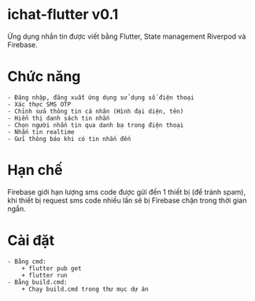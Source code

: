 # ichat-flutter v0.1
Ứng dụng nhắn tin được viết bằng Flutter, State management Riverpod và Firebase.
# Chức năng
	- Đăng nhập, đăng xuất ứng dụng sử dụng số điện thoại
	- Xác thực SMS OTP
	- Chỉnh sửa thông tin cá nhân (Hình đại diện, tên)
	- Hiển thị danh sách tin nhắn 
	- Chọn người nhắn tin qua danh bạ trong điện thoại
	- Nhắn tin realtime
	- Gửi thông báo khi có tin nhắn đến

# Hạn chế
Firebase giới hạn lượng sms code được gửi đến 1 thiết bị (để tránh spam), khi thiết bị request sms code nhiều lần sẽ bị Firebase chặn trong thời gian ngắn.

# Cài đặt
	- Bằng cmd:
		+ flutter pub get
		+ flutter run
	- Bằng build.cmd: 
		+ Chạy build.cmd trong thư mục dự án